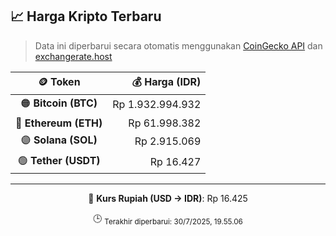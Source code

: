 

<!-- HARGA_KRIPTO -->
## 📈 Harga Kripto Terbaru

> Data ini diperbarui secara otomatis menggunakan [CoinGecko API](https://www.coingecko.com/) dan [exchangerate.host](https://exchangerate.host/)

<div align="center">

| 🪙 Token | 💰 Harga (IDR) |
|:------:|---------------:|
| 🟠 **Bitcoin (BTC)**   | Rp 1.932.994.932 |
| 🔵 **Ethereum (ETH)**  | Rp 61.998.382 |
| 🟣 **Solana (SOL)**    | Rp 2.915.069 |
| 🟢 **Tether (USDT)**   | Rp 16.427 |

---

💱 **Kurs Rupiah (USD → IDR)**: Rp 16.425

🕒 <sub>Terakhir diperbarui: 30/7/2025, 19.55.06</sub>

</div>
<!-- /HARGA_KRIPTO -->